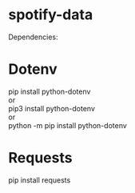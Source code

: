 # spotify-data

Dependencies:
# Dotenv
pip install python-dotenv <br>
or <br>
pip3 install python-dotenv <br>
or <br>
python -m pip install python-dotenv

# Requests
pip install requests



